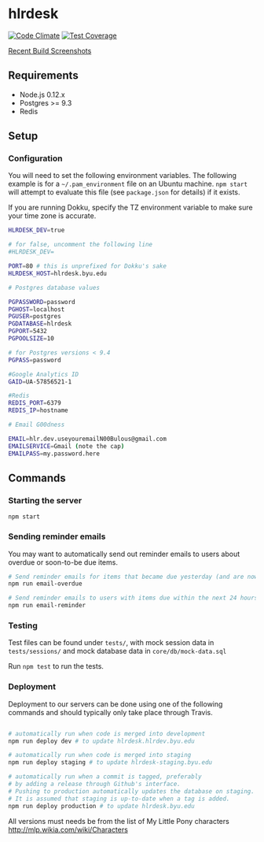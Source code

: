 hlrdesk
=======
[![Code Climate](https://codeclimate.com/github/BYU-ODH/hlrdesk/badges/gpa.svg)](https://codeclimate.com/github/BYU-ODH/hlrdesk)
[![Test Coverage](https://codeclimate.com/github/BYU-ODH/hlrdesk/badges/coverage.svg)](https://codeclimate.com/github/BYU-ODH/hlrdesk)

[Recent Build Screenshots](https://byu-odh.github.io/hlrdesk)

## Requirements

* Node.js 0.12.x
* Postgres >= 9.3
* Redis

## Setup

### Configuration

You will need to set the following environment variables. The following
example is for a `~/.pam_environment` file on an Ubuntu machine. `npm start`
will attempt to evaluate this file (see `package.json` for details) if it
exists.

If you are running Dokku, specify the TZ environment variable to make
sure your time zone is accurate.

```bash
HLRDESK_DEV=true

# for false, uncomment the following line
#HLRDESK_DEV=

PORT=80 # this is unprefixed for Dokku's sake
HLRDESK_HOST=hlrdesk.byu.edu

# Postgres database values

PGPASSWORD=password
PGHOST=localhost
PGUSER=postgres
PGDATABASE=hlrdesk
PGPORT=5432
PGPOOLSIZE=10

# for Postgres versions < 9.4
PGPASS=password

#Google Analytics ID
GAID=UA-57856521-1

#Redis
REDIS_PORT=6379
REDIS_IP=hostname

# Email G00dness

EMAIL=hlr.dev.useyouremailN00Bulous@gmail.com
EMAILSERVICE=Gmail (note the cap)
EMAILPASS=my.password.here
```

## Commands

### Starting the server

`npm start`

### Sending reminder emails

You may want to automatically send out reminder emails to users about overdue
or soon-to-be due items.

```bash
# Send reminder emails for items that became due yesterday (and are now overdue)
npm run email-overdue

# Send reminder emails to users with items due within the next 24 hours
npm run email-reminder
```

### Testing

Test files can be found under `tests/`, with mock session data in
`tests/sessions/` and mock database data in `core/db/mock-data.sql`

Run `npm test` to run the tests.

### Deployment

Deployment to our servers can be done using one of the following commands and
should typically only take place through Travis.

```bash

# automatically run when code is merged into development
npm run deploy dev # to update hlrdesk.hlrdev.byu.edu

# automatically run when code is merged into staging
npm run deploy staging # to update hlrdesk-staging.byu.edu

# automatically run when a commit is tagged, preferably
# by adding a release through Github's interface.
# Pushing to production automatically updates the database on staging.
# It is assumed that staging is up-to-date when a tag is added.
npm run deploy production # to update hlrdesk.byu.edu
```

All versions must needs be from the list of My Little Pony characters
http://mlp.wikia.com/wiki/Characters
